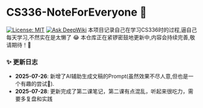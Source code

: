 # CS336-NoteForEveryone 🚀
[![License: MIT](https://img.shields.io/badge/License-MIT-yellow.svg)](https://opensource.org/licenses/MIT)
[![Ask DeepWiki](https://deepwiki.com/badge.svg)](https://deepwiki.com/singularguyleborn/awesome-cs336-noteforeveryone)
本项目记录自己在学习CS336时的过程,逼自己每天学习,不然实在是太懒了 😂
本仓库正在紧锣密鼓地更新中,内容会持续完善,敬请期待！💪
### ✨ 更新日志
- **2025-07-26**: 新增了AI辅助生成文稿的Prompt(虽然效果不尽人意,但也是一个有趣的尝试🤪). 
- **2025-07-28**: 更新完成了第二课笔记，第二课有点混乱，听起来很吃力，需要多复盘和实践